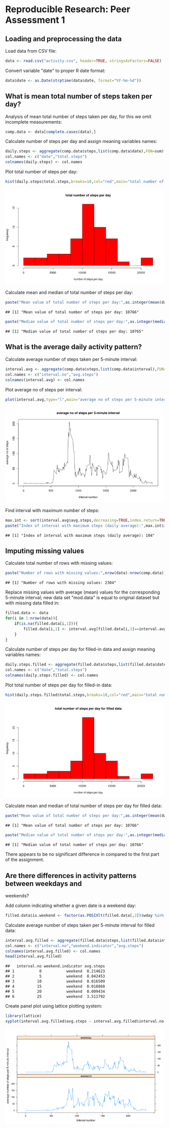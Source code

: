 # Reproducible Research: Peer Assessment 1

## Loading and preprocessing the data

Load data from CSV file:

```r
data <- read.csv("activity.csv", header=TRUE, stringsAsFactors=FALSE)
```

Convert variable "date" to proper R date format:

```r
data$date <- as.Date(strptime(data$date, format="%Y-%m-%d"))
```

## What is mean total number of steps taken per day?

Analysis of mean total number of steps taken per day, for this we omit
incomplete measurements:

```r
comp.data <- data[complete.cases(data),]
```

Calculate number of steps per day and assign meaning variables names:

```r
daily.steps <- aggregate(comp.data$steps,list(comp.data$date),FUN=sum)
col.names <- c("date","total.steps")
colnames(daily.steps) <- col.names
```

Plot total number of steps per day:

```r
hist(daily.steps$total.steps,breaks=10,col="red",main="total number of steps per day",xlab="number of steps per day",ylab="frequency")
```

![plot of chunk unnamed-chunk-1](figure/unnamed-chunk-1.png) 

Calculate mean and median of total number of steps per day:

```r
paste("Mean value of total number of steps per day:",as.integer(mean(daily.steps$total.steps)))
```

```
## [1] "Mean value of total number of steps per day: 10766"
```

```r
paste("Median value of total number of steps per day:",as.integer(median(daily.steps$total.steps)))
```

```
## [1] "Median value of total number of steps per day: 10765"
```

## What is the average daily activity pattern?

Calculate average number of steps taken per 5-minute interval:

```r
interval.avg <- aggregate(comp.data$steps,list(comp.data$interval),FUN=mean,na.omit=TRUE)
col.names <- c("interval.no","avg.steps")
colnames(interval.avg) <- col.names
```

Plot average no of steps per interval:

```r
plot(interval.avg,type="l",main="average no of steps per 5-minute interval",xlab="interval number","average no of steps")
```

![plot of chunk unnamed-chunk-2](figure/unnamed-chunk-2.png) 

Find interval with maximum number of steps:

```r
max.int <- sort(interval.avg$avg.steps,decreasing=TRUE,index.return=TRUE)
paste("Index of interval with maximum steps (daily average):",max.int$ix[1])
```

```
## [1] "Index of interval with maximum steps (daily average): 104"
```

## Imputing missing values

Calculate total number of rows with missing values:

```r
paste("Number of rows with missing values:",nrow(data)-nrow(comp.data))
```

```
## [1] "Number of rows with missing values: 2304"
```

Replace missing values with average (mean) values for the corresponding
5-minute interval; new data set "mod.data" is equal to original dataset
but with missing data filled in:

```r
filled.data <- data
for(i in 1:nrow(data)){
    if(is.na(filled.data[i,1])){
        filled.data[i,1] <- interval.avg[filled.data[i,3]==interval.avg$interval.no,2]
    }
}
```

Calculate number of steps per day for filled-in data and assign meaning variables names:

```r
daily.steps.filled <- aggregate(filled.data$steps,list(filled.data$date),FUN=sum)
col.names <- c("date","total.steps")
colnames(daily.steps.filled) <- col.names
```

Plot total number of steps per day for filled-in data:

```r
hist(daily.steps.filled$total.steps,breaks=10,col="red",main="total number of steps per day for filled data",xlab="number of steps per day",ylab="frequency")
```

![plot of chunk unnamed-chunk-3](figure/unnamed-chunk-3.png) 

Calculate mean and median of total number of steps per day for filled data:

```r
paste("Mean value of total number of steps per day:",as.integer(mean(daily.steps.filled$total.steps)))
```

```
## [1] "Mean value of total number of steps per day: 10766"
```

```r
paste("Median value of total number of steps per day:",as.integer(median(daily.steps.filled$total.steps)))
```

```
## [1] "Median value of total number of steps per day: 10766"
```

There appears to be no significant difference in compared to the
first part of the assignment.

## Are there differences in activity patterns between weekdays and
weekends?

Add column indicating whether a given date is a weekend day:

```r
filled.data$is.weekend <- factor(as.POSIXlt(filled.data[,2])$wday %in% c(0,6), levels=c("TRUE","FALSE"),labels=c("weekend","weekday"))
```

Calculate average number of steps taken per 5-minute interval for filled data:

```r
interval.avg.filled <- aggregate(filled.data$steps,list(filled.data$interval,filled.data$is.weekend),FUN=mean,na.omit=TRUE)
col.names <- c("interval.no","weekend.indicator","avg.steps")
colnames(interval.avg.filled) <- col.names
head(interval.avg.filled)
```

```
##   interval.no weekend.indicator avg.steps
## 1           0           weekend  0.214623
## 2           5           weekend  0.042453
## 3          10           weekend  0.016509
## 4          15           weekend  0.018868
## 5          20           weekend  0.009434
## 6          25           weekend  3.511792
```

Create panel plot using lattice plotting system:

```r
library(lattice)
xyplot(interval.avg.filled$avg.steps ~ interval.avg.filled$interval.no | interval.avg.filled$weekend.indicator,xlab="interval number",ylab="average number of steps per 5-minute interval",layout=c(1,2),type="l")
```

![plot of chunk unnamed-chunk-4](figure/unnamed-chunk-4.png) 

